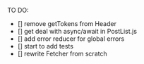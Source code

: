 TO DO:

- [] remove getTokens from Header
- [] get deal with async/await in PostList.js
- [] add error reducer for global errors
- [] start to add tests
- [] rewrite Fetcher from scratch
